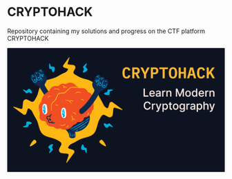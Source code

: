 # CRYPTOHACK

Repository containing my solutions and progress on the CTF platform CRYPTOHACK

![image](./img/proxy-image.png)

